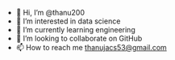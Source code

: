 - 👋 Hi, I’m @thanu200
- 👀 I’m interested in data science
- 🌱 I’m currently learning engineering
- 💞️ I’m looking to collaborate on GitHub
- 📫 How to reach me thanujacs53@gmail.com

<!---
thanu200/thanu200 is a ✨ special ✨ repository because its `README.md` (this file) appears on your GitHub profile.
You can click the Preview link to take a look at your changes.
--->

